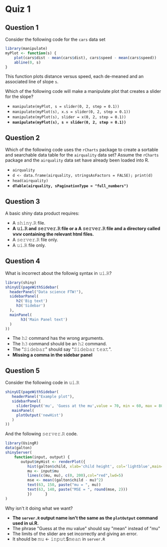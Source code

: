 # Quiz 1

## Question 1

Consider the following code for the `cars` data set

```r
library(manipulate)
myPlot <- function(s) {
    plot(cars$dist - mean(cars$dist), cars$speed - mean(cars$speed))
    abline(0, s)
}
```

This function plots distance versus speed, each de-meaned and an associated line of slope `s`.

Which of the following code will make a manipulate plot that creates a slider for the slope?

- `manipulate(myPlot, s = slider(0, 2, step = 0.1))`
- `manipulate(myPlot(s), x.s = slider(0, 2, step = 0.1))`
- `manipulate(myPlot(s), slider = x(0, 2, step = 0.1))`
- **`manipulate(myPlot(s), s = slider(0, 2, step = 0.1))`**

## Question 2

Which of the following code uses the `rCharts` package to create a sortable and searchable data table for the `𝚊𝚒𝚛𝚚𝚞𝚊𝚕𝚒𝚝𝚢` data set? Assume the `rCharts` package and the `airquality` data set have already been loaded into R.

- `airquality`
- `d <- data.frame(airquality, stringsAsFactors = FALSE); print(d)`
- `head(airquality)`
- **`dTable(airquality, sPaginationType = "full_numbers")`**

## Question 3

A basic shiny data product requires:

- A 𝚜𝚑𝚒𝚗𝚢.𝚁 file.
- **A 𝚞𝚒.𝚁 and 𝚜𝚎𝚛𝚟𝚎𝚛.𝚁 file or a A 𝚜𝚎𝚛𝚟𝚎𝚛.𝚁 file and a directory called 𝚠𝚠𝚠 containing the relevant html files.**
- A 𝚜𝚎𝚛𝚟𝚎𝚛.𝚁 file only.
- A 𝚞𝚒.𝚁 file only.

## Question 4

What is incorrect about the followig syntax in 𝚞𝚒.𝚁?

```r
library(shiny)
shinyUI(pageWithSidebar(  
  headerPanel("Data science FTW!"),  
  sidebarPanel(    
     h2('Big text')    
     h3('Sidebar')  
  ),  
  mainPanel(      
       h3('Main Panel text')  
  )
))
```

- The 𝚑𝟸 command has the wrong arguments.
- The 𝚑𝟹 command should be an 𝚑𝟸 command.
- The "𝚂𝚒𝚍𝚎𝚋𝚊𝚛" should say "𝚂𝚒𝚍𝚎𝚋𝚊𝚛 𝚝𝚎𝚡𝚝".
- **Missing a comma in the sidebar panel**

## Question 5

Consider the following code in 𝚞𝚒.𝚁

```r
shinyUI(pageWithSidebar(  
   headerPanel("Example plot"),  
   sidebarPanel(    
     sliderInput('mu', 'Guess at the mu',value = 70, min = 60, max = 80, step = 0.05,)  ), 
   mainPanel(    
     plotOutput('newHist')  
   )
))
```

And the following 𝚜𝚎𝚛𝚟𝚎𝚛.𝚁 code.

```r
library(UsingR)
data(galton)
shinyServer(  
    function(input, output) {    
       output$myHist <- renderPlot({      
          hist(galton$child, xlab='child height', col='lightblue',main='Histogram')      
          mu <- input$mu      
          lines(c(mu, mu), c(0, 200),col="red",lwd=5)      
          mse <- mean((galton$child - mu)^2)      
          text(63, 150, paste("mu = ", mu))      
          text(63, 140, paste("MSE = ", round(mse, 2)))      
          })      }
)
```

Why isn't it doing what we want?

- **The `server.R` output name isn't the same as the `plotOutput` command used in ui.R.**
- The phrase "Guess at the mu value" should say "mean" instead of "mu"
- The limits of the slider are set incorrectly and giving an error.
- It should be 𝚖𝚞 <- 𝚒𝚗𝚙𝚞𝚝$𝚖𝚎𝚊𝚗 in `server.R`
